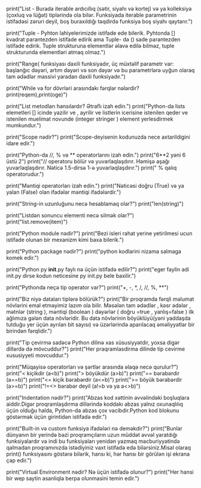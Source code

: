 print("List - Burada iterable ardıcıllıq (sətir, siyahı və kortej) və ya kolleksiya (çoxluq və lüğət) tiplərində ola bilər. Funksiyada iterable parametrinin istifadəsi zəruri deyil, boş buraxıldığı təqdirdə funksiya boş siyahı qaytarır.")

print("Tuple - Pyhton lahiyelerimizde istifade ede bilerik. Pyhtonda [] kvadrat parantezden istifade edirik ama Tuple- da () sade parantezden istifade edirik. Tuple strukturuna elementlər əlavə edilə bilməz, tuple strukturunda elementləri atmaq olmaz.")

print("Range( funksiyası daxili funksiyadır, üç müxtəlif parametr var: başlanğıc dəyəri, artım dəyəri və son dəyər və bu parametrlərə uyğun olaraq tam ədədlər massivi yaradan daxili funksiyadır.")

print("While və for dövrləri arasındakı fərqlər nələrdir? print(reqem),print(oge)")

print("List metodları hansılardır? Ətraflı izah edin.") 
print("Python-da lists elemetleri [] icinde yazilir ve , ayrilir ve listlerin icerisine istenilen qeder ve istenilen muelimat novunde (integer stringer ) element yerlesdirmek mumkundur.")

print("Scope nədir?")
print("Scope-deyisenin kodunuzda nece axtarildigini idare edir.")

print("Python-da //, % və ** operatorlarını izah edin.")
print("6**2 yəni 6 üstü 2")
print("// operatoru bölür və yuvarlaqlaşdırır. Həmişə aşağı yuvarlaqlaşdırır. Nəticə 1.5-dirsə 1-ə yuvarlaqlaşdırır.")
print(" % qalıq operatorudur.")

print("Məntiqi operatorları izah edin.")
print("Nəticəsi doğru (True) və ya yalan (False) olan ifadələr məntiqi ifadələrdir.")

print("String-in uzunluğunu necə hesablamaq olar?")
print("len(string)")

print("Listdən sonuncu elementi necə silmək olar?")
print("list.remove(item)")

print("Python module nədir?")
print("Bezi isleri rahat yerine yetirilmesi ucun istifade olunan bir mexanizm kimi baxa bilerik.")

print("Python package nədir?")
print("python kodlarini nizama salmaga komek edir.")

print("Python py __init__.py faylı nə üçün istifadə edilir?")
print("eger faylin adi init.py dirse kodun neticesine py init.py bele baxilir.")

print("Pythonda neçə tip operator var?")
print("+, -, *, /, //, %, **")

print("Biz niyə dataları tiplərə bölürük?")
print("Bir proqramda fərqli məlumat növlərini emal etməyimiz lazım ola bilir. Məsələn tam ədədlər , kəsr ədələr , mətnlər (string ), məntiqi (boolean ) dəyərlər ( doğru =true , yanlış=false ) ilk ağlımıza gələn data növləridir. Bu data növlərinin böyüklüyü(yəni yaddaşda tutduğu yer üçün ayrılan bit sayısı) və üzərlərində aparılacaq əməliyyatlar bir birindən fərqlidir.")

print("Tip çevirmə sadəcə Python dilinə xas xüsusiyyətdir, yoxsa digər dillərdə də mövcuddur?")
print("Her praqramlasdirma dilinde tip cevirme xususiyyeti movcuddur.")

print("Müqayisə operatorları və şərtlər arasında əlaqə necə qurulur?")
print("<	kiçikdir (a<b)")
print(">	böyükdür (a>b)")
print("==	bərabərdir (a==b)")
print("<=	kiçik bərabərdir (a<=b)")
print(">=	böyük bərabərdir (a>=b)")
print("!=<>	bərabər deyil (a!=b və ya a<>b)")

print("Indentation nədir?")
print("Abzas kod xəttinin əvvəlindəki boşluqlara aiddir.Digər proqramlaşdırma dillərində koddakı abzas yalnız oxunaqlılıq üçün olduğu halda, Python-da abzas çox vacibdir.Python kod blokunu göstərmək üçün girintidən istifadə edir.")

print("Built-in və custom funksiya ifadələri nə deməkdir?")
print("Bunlar dünyanın bir yerində bəzi proqramçıların uzun müddət əvvəl yaratdığı funksiyalardır və indi bu funksiyaları yenidən yazmaq məcburiyyətində qalmadan proqramınızda istədiyiniz vaxt istifadə edə bilərsiniz.Misal olaraq print() funksiyasını göstərə bilərik, hansı ki, hər hansı bir görülən işi ekrana çap edir.")

print("Virtual Environment nədir? Nə üçün istifadə olunur?")
print("Her hansi bir wep saytin asanliqla berpa olunmasini temin edir.")
